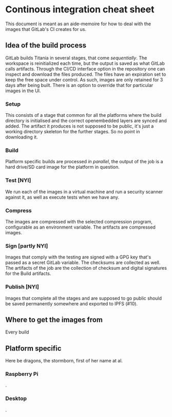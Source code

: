 # Continous integration cheat sheet

This document is meant as an aide-memoire for how to deal with the images that GitLab's CI creates for us.

## Idea of the build process
GitLab builds Titania in several stages, that come *sequentially*. The workspace is reinitialized each time, but the output is saved as what GitLab calls artifacts. Through the CI/CD interface option in the repository one can inspect and download the files produced. The files have an expiration set to keep the free space under control. As such, images are only retained for 3 days after being built. There is an option to override that for particular images in the UI.

### Setup
This consists of a stage that common for all the platforms where the build directory is initialised and the correct openembedded layers are synced and added. The artifact it produces is not supposed to be public, it's just a working directory skeleton for the further stages. So no point in downloading it.

### Build
Platform specific builds are processed *in parallel*, the output of the job is a hard drive/SD card image for the platform in question.

### Test [NYI]
We run each of the images in a virtual machine and run a security scanner against it, as well as execute tests when we have any.

### Compress
The images are compressed with the selected compression program, configurable as an environment variable. The artifacts are compressed images.

### Sign [partly NYI]
Images that comply with the testing are signed with a GPG key that's passed as a secret GitLab variable. The checksums are collected as well. The artifacts of the job are the collection of checksum and digital signatures for the Build artifacts.

### Publish [NYI]
Images that complete all the stages and are supposed to go public should be saved permanently somewhere and exported to IPFS (#10).

## Where to get the images from
Every build


## Platform specific
Here be dragons, the stormborn, first of her name at al.


### Raspberry Pi
.

### Desktop
.
